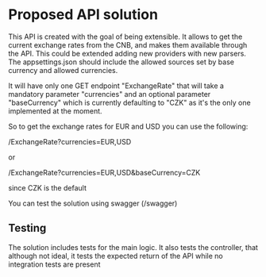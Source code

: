 # Proposed API solution
This API is created with the goal of being extensible. It allows to get the current exchange rates from the CNB, and makes them available through the API.
This could be extended adding new providers with new parsers.
The appsettings.json should include the allowed sources set by base currency and allowed currencies.

It will have only one GET endpoint "ExchangeRate" that will take a mandatory parameter "currencies" and an optional parameter "baseCurrency" which is currently defaulting to "CZK" as it's the only one implemented at the moment.

So to get the exchange rates for EUR and USD you can use the following:

/ExchangeRate?currencies=EUR,USD

or

/ExchangeRate?currencies=EUR,USD&baseCurrency=CZK

since CZK is the default

You can test the solution using swagger (/swagger)

## Testing
The solution includes tests for the main logic. It also tests the controller, that although not ideal, it tests the expected return of the API while no integration tests are present